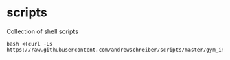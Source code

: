 # scripts
Collection of shell scripts
```
bash <(curl -Ls https://raw.githubusercontent.com/andrewschreiber/scripts/master/gym_installer.sh)

```
